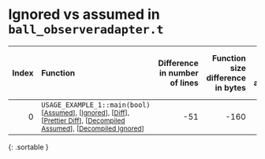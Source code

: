 # Ignored vs assumed in `ball_observeradapter.t`

<script src="../sorttable.js"></script>

|   Index | Function                                                                                                                                                                                                                                               |   Difference in number of lines |   Function size difference in bytes |   Number of lines in assumed build | Number of bytes in assumed build   |   Number of lines in ignored build | Number of bytes in ignored build   |
|--------:|:-------------------------------------------------------------------------------------------------------------------------------------------------------------------------------------------------------------------------------------------------------|--------------------------------:|------------------------------------:|-----------------------------------:|:-----------------------------------|-----------------------------------:|:-----------------------------------|
|       0 | `USAGE_EXAMPLE_1::main(bool)` <sup>\[[Assumed](0-assume)\], \[[Ignored](0-none)\], \[[Diff](0.diff.html)\], \[[Prettier Diff](0-diff.html)\], \[[Decompiled Assumed](0-assume-decompiled.txt)\], \[[Decompiled Ignored](0-none-decompiled.txt)\]</sup> |                             -51 |                                -160 |                                375 | 1,824                              |                                426 | 1,984                              |
{: .sortable }
